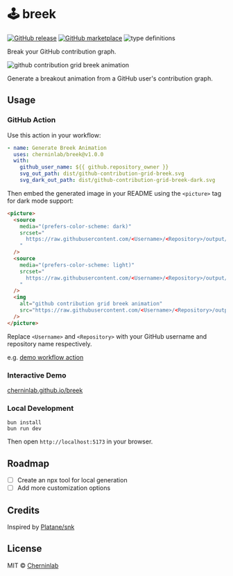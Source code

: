 # 🕹️ breek

[![GitHub release](https://img.shields.io/github/release/cherninlab/breek.svg?style=flat-square)](https://github.com/cherninlab/breek/releases/latest)
[![GitHub marketplace](https://img.shields.io/badge/marketplace-breek-blue?logo=github&style=flat-square)](https://github.com/marketplace/actions/generate-breakout-game-from-github-contribution-grid)
![type definitions](https://img.shields.io/npm/types/typescript?style=flat-square)

Break your GitHub contribution graph.

<picture>
  <source
    media="(prefers-color-scheme: dark)"
    srcset="https://raw.githubusercontent.com/cherninlab/cherninlab/output/github-contribution-grid-breek-dark.svg"
  />
  <source
    media="(prefers-color-scheme: light)"
    srcset="https://raw.githubusercontent.com/cherninlab/cherninlab/output/github-contribution-grid-breek.svg"
  />
  <img
    alt="github contribution grid breek animation"
    src="https://raw.githubusercontent.com/cherninlab/breek/output/github-contribution-grid-breek.svg"
  />
</picture>

Generate a breakout animation from a GitHub user's contribution graph.

## Usage

### GitHub Action

Use this action in your workflow:

```yaml
- name: Generate Breek Animation
  uses: cherninlab/breek@v1.0.0
  with:
    github_user_name: ${{ github.repository_owner }}
    svg_out_path: dist/github-contribution-grid-breek.svg
    svg_dark_out_path: dist/github-contribution-grid-breek-dark.svg
```

Then embed the generated image in your README using the `<picture>` tag for dark mode support:

```html
<picture>
  <source
    media="(prefers-color-scheme: dark)"
    srcset="
      https://raw.githubusercontent.com/<Username>/<Repository>/output/github-contribution-grid-breek-dark.svg
    "
  />
  <source
    media="(prefers-color-scheme: light)"
    srcset="
      https://raw.githubusercontent.com/<Username>/<Repository>/output/github-contribution-grid-breek.svg
    "
  />
  <img
    alt="github contribution grid breek animation"
    src="https://raw.githubusercontent.com/<Username>/<Repository>/output/github-contribution-grid-breek.svg"
  />
</picture>
```

Replace `<Username>` and `<Repository>` with your GitHub username and repository name respectively.

e.g. [demo workflow action](https://github.com/cherninlab/cherninlab/blob/main/.github/workflows/main.yml)

### Interactive Demo

[cherninlab.github.io/breek](https://cherninlab.github.io/breek/)

### Local Development

```
bun install
bun run dev
```

Then open `http://localhost:5173` in your browser.

## Roadmap

- [ ] Create an npx tool for local generation
- [ ] Add more customization options

## Credits

Inspired by [Platane/snk](https://github.com/Platane/snk)

## License

MIT © [Cherninlab](https://github.com/Cherninlab)
